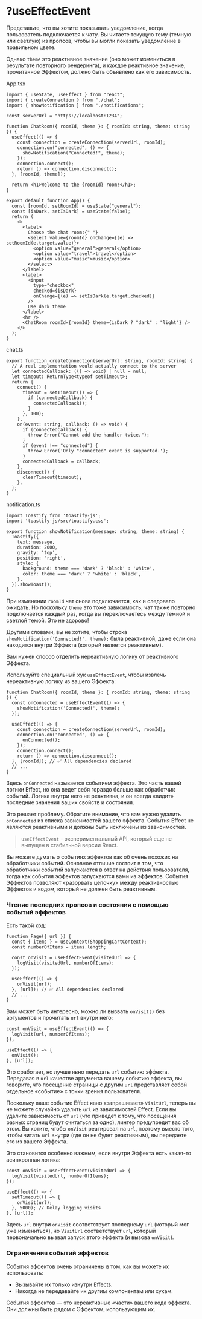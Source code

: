 # ?useEffectEvent

Представьте, что вы хотите показывать уведомление, когда пользователь подключается к чату. Вы читаете текущую тему (темную или светлую) из пропсов, чтобы вы могли показать уведомление в правильном цвете.

Однако `theme` это реактивное значение (оно может измениться в результате повторного рендеринга), и каждое реактивное значение, прочитанное Эффектом, должно быть объявлено как его зависимость.

App.tsx
~~~
import { useState, useEffect } from "react";
import { createConnection } from "./chat";
import { showNotification } from "./notifications";

const serverUrl = "https://localhost:1234";

function ChatRoom({ roomId, theme }: { roomId: string, theme: string }) {
  useEffect(() => {
    const connection = createConnection(serverUrl, roomId);
    connection.on("connected", () => {
      showNotification("Connected!", theme);
    });
    connection.connect();
    return () => connection.disconnect();
  }, [roomId, theme]);

  return <h1>Welcome to the {roomId} room!</h1>;
}

export default function App() {
  const [roomId, setRoomId] = useState("general");
  const [isDark, setIsDark] = useState(false);
  return (
    <>
      <label>
        Choose the chat room:{" "}
        <select value={roomId} onChange={(e) => setRoomId(e.target.value)}>
          <option value="general">general</option>
          <option value="travel">travel</option>
          <option value="music">music</option>
        </select>
      </label>
      <label>
        <input
          type="checkbox"
          checked={isDark}
          onChange={(e) => setIsDark(e.target.checked)}
        />
        Use dark theme
      </label>
      <hr />
      <ChatRoom roomId={roomId} theme={isDark ? "dark" : "light"} />
    </>
  );
}
~~~

chat.ts
~~~
export function createConnection(serverUrl: string, roomId: string) {
  // A real implementation would actually connect to the server
  let connectedCallback: (() => void) | null = null;
  let timeout: ReturnType<typeof setTimeout>;
  return {
    connect() {
      timeout = setTimeout(() => {
        if (connectedCallback) {
          connectedCallback();
        }
      }, 100);
    },
    on(event: string, callback: () => void) {
      if (connectedCallback) {
        throw Error("Cannot add the handler twice.");
      }
      if (event !== "connected") {
        throw Error('Only "connected" event is supported.');
      }
      connectedCallback = callback;
    },
    disconnect() {
      clearTimeout(timeout);
    },
  };
}
~~~

notification.ts
~~~
import Toastify from 'toastify-js';
import 'toastify-js/src/toastify.css';

export function showNotification(message: string, theme: string) {
  Toastify({
    text: message,
    duration: 2000,
    gravity: 'top',
    position: 'right',
    style: {
      background: theme === 'dark' ? 'black' : 'white',
      color: theme === 'dark' ? 'white' : 'black',
    },
  }).showToast();
}
~~~

При изменении `roomId` чат снова подключается, как и следовало ожидать. Но поскольку `theme` это тоже зависимость, чат также повторно подключается каждый раз, когда вы переключаетесь между темной и светлой темой. Это не здорово!

Другими словами, вы не хотите, чтобы строка `showNotification('Connected!', theme);` была реактивной, даже если она находится внутри Эффекта (который является реактивным).

Вам нужен способ отделить нереактивную логику от реактивного Эффекта.

Используйте специальный хук `useEffectEvent`, чтобы извлечь нереактивную логику из вашего Эффекта:

~~~
function ChatRoom({ roomId, theme }: { roomId: string, theme: string }) {
  const onConnected = useEffectEvent(() => {
    showNotification('Connected!', theme);
  });

  useEffect(() => {
    const connection = createConnection(serverUrl, roomId);
    connection.on('connected', () => {
      onConnected();
    });
    connection.connect();
    return () => connection.disconnect();
  }, [roomId]); // ✅ All dependencies declared
  // ...
}
~~~

Здесь `onConnected` называется событием эффекта. Это часть вашей логики Effect, но она ведет себя гораздо больше как обработчик событий. Логика внутри него не реактивна, и он всегда «видит» последние значения ваших свойств и состояния.

Это решает проблему. Обратите внимание, что вам нужно удалить `onConnected` из списка зависимостей вашего эффекта. События Effect не являются реактивными и должны быть исключены из зависимостей.

> `useEffectEvent` - экспериментальный API, который еще не выпущен в стабильной версии React.

Вы можете думать о событиях эффектов как об очень похожих на обработчики событий. Основное отличие состоит в том, что обработчики событий запускаются в ответ на действия пользователя, тогда как события эффектов запускаются вами из эффектов. События Эффектов позволяют «разорвать цепочку» между реактивностью Эффектов и кодом, который не должен быть реактивным.

### Чтение последних пропсов и состояния с помощью событий эффектов

Есть такой код:

~~~
function Page({ url }) {
  const { items } = useContext(ShoppingCartContext);
  const numberOfItems = items.length;

  const onVisit = useEffectEvent(visitedUrl => {
    logVisit(visitedUrl, numberOfItems);
  });

  useEffect(() => {
    onVisit(url);
  }, [url]); // ✅ All dependencies declared
  // ...
}
~~~

Вам может быть интересно, можно ли вызвать `onVisit()` без аргументов и прочитать `url` внутри него:

~~~
const onVisit = useEffectEvent(() => {
  logVisit(url, numberOfItems);
});

useEffect(() => {
  onVisit();
}, [url]);
~~~

Это сработает, но лучше явно передать `url` событию эффекта. Передавая в `url` качестве аргумента вашему событию эффекта, вы говорите, что посещение страницы с другим `url` представляет собой отдельное «событие» с точки зрения пользователя.

Поскольку ваше событие Effect явно «запрашивает» `VisitUrl`, теперь вы не можете случайно удалить `url` из зависимостей Effect. Если вы удалите зависимость от `url` (что приведет к тому, что посещения разных страниц будут считаться за одно), линтер предупредит вас об этом. Вы хотите, чтобы `onVisit` реагировал на `url`, поэтому вместо того, чтобы читать `url` внутри (где он не будет реактивным), вы передаете его из вашего Эффекта.

Это становится особенно важным, если внутри Эффекта есть какая-то асинхронная логика:

~~~
const onVisit = useEffectEvent(visitedUrl => {
  logVisit(visitedUrl, numberOfItems);
});

useEffect(() => {
  setTimeout(() => {
    onVisit(url);
  }, 5000); // Delay logging visits
}, [url]);
~~~

Здесь `url` внутри `onVisit` соответствует последнему `url` (который мог уже измениться), но `VisitUrl` соответствует `url`, который первоначально вызвал запуск этого эффекта (и вызова `onVisit`).

### Ограничения событий эффектов

События эффектов очень ограничены в том, как вы можете их использовать:

* Вызывайте их только изнутри Effects.
* Никогда не передавайте их другим компонентам или хукам.

События эффектов — это нереактивные «части» вашего кода эффекта. Они должны быть рядом с Эффектом, использующим их.
